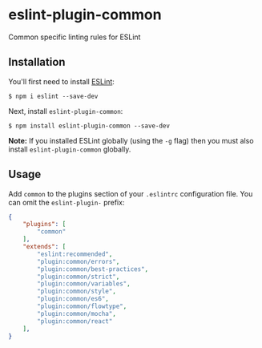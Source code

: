 # eslint-plugin-common

Common specific linting rules for ESLint

## Installation

You'll first need to install [ESLint](http://eslint.org):

```
$ npm i eslint --save-dev
```

Next, install `eslint-plugin-common`:

```
$ npm install eslint-plugin-common --save-dev
```

**Note:** If you installed ESLint globally (using the `-g` flag) then you must also install `eslint-plugin-common` globally.

## Usage

Add `common` to the plugins section of your `.eslintrc` configuration file. You can omit the `eslint-plugin-` prefix:

```json
{
    "plugins": [
        "common"
    ],
    "extends": [
        "eslint:recommended",
        "plugin:common/errors",
        "plugin:common/best-practices",
        "plugin:common/strict",
        "plugin:common/variables",
        "plugin:common/style",
        "plugin:common/es6",
        "plugin:common/flowtype",
        "plugin:common/mocha",
        "plugin:common/react"
    ],
}
```

